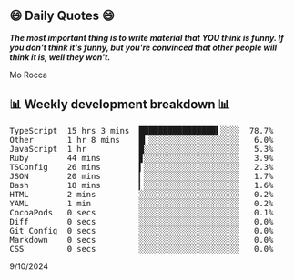 ## 😄 Daily Quotes 😄

_**The most important thing is to write material that YOU think is funny. If you don't think it's funny, but you're convinced that other people will think it is, well they won't.**_

Mo Rocca



## 📊 Weekly development breakdown 📊

<pre>TypeScript  15 hrs 3 mins  ████████████████▌░░░░  78.7%
Other       1 hr 8 mins    █▎░░░░░░░░░░░░░░░░░░░   6.0%
JavaScript  1 hr           █░░░░░░░░░░░░░░░░░░░░   5.3%
Ruby        44 mins        ▊░░░░░░░░░░░░░░░░░░░░   3.9%
TSConfig    26 mins        ▍░░░░░░░░░░░░░░░░░░░░   2.3%
JSON        20 mins        ▎░░░░░░░░░░░░░░░░░░░░   1.7%
Bash        18 mins        ▎░░░░░░░░░░░░░░░░░░░░   1.6%
HTML        2 mins         ░░░░░░░░░░░░░░░░░░░░░   0.2%
YAML        1 min          ░░░░░░░░░░░░░░░░░░░░░   0.2%
CocoaPods   0 secs         ░░░░░░░░░░░░░░░░░░░░░   0.1%
Diff        0 secs         ░░░░░░░░░░░░░░░░░░░░░   0.0%
Git Config  0 secs         ░░░░░░░░░░░░░░░░░░░░░   0.0%
Markdown    0 secs         ░░░░░░░░░░░░░░░░░░░░░   0.0%
CSS         0 secs         ░░░░░░░░░░░░░░░░░░░░░   0.0%</pre>

9/10/2024